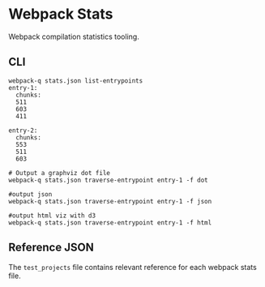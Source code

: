 # Webpack Stats

Webpack compilation statistics tooling. 

## CLI 

```
webpack-q stats.json list-entrypoints
entry-1:
  chunks:
  511
  603
  411
  
entry-2:
  chunks:
  553
  511
  603
```

```
# Output a graphviz dot file 
webpack-q stats.json traverse-entrypoint entry-1 -f dot

#output json
webpack-q stats.json traverse-entrypoint entry-1 -f json

#output html viz with d3
webpack-q stats.json traverse-entrypoint entry-1 -f html
```




## Reference JSON

The `test_projects` file contains relevant reference for each webpack stats file.
